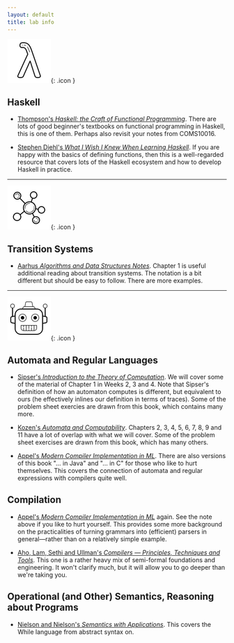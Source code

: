```yaml
---
layout: default
title: lab info
---
```


![ icon](assets/icons8-lambda-100.png){: .icon }
## Haskell

  * [Thompson's *Haskell: the Craft of Functional Programming*](https://bris.on.worldcat.org/v2/oclc/741807421).  There are lots of good beginner's textbooks on functional programming in Haskell, this is one of them.  Perhaps also revisit your notes from COMS10016.

  * [Stephen Diehl's *What I Wish I Knew When Learning Haskell*](http://dev.stephendiehl.com/hask/). If you are happy with the basics of defining functions, then this is a well-regarded resource that covers lots of the Haskell ecosystem and how to develop Haskell in practice.

* * *

![map icon](assets/icons8-mind-map-100.png){: .icon }
## Transition Systems

  * [Aarhus *Algorithms and Data Structures Notes*](https://cs.au.dk/~gerth/dADS1-12/daimi-fn64.pdf). Chapter 1 is useful additional reading about transition systems.  The notation is a bit different but should be easy to follow.  There are more examples.

* * *

![robot icon](assets/icons8-bot-100.png){: .icon }
## Automata and Regular Languages

  * [Sipser's *Introduction to the Theory of Computation*](https://bris.on.worldcat.org/v2/oclc/1100692691). We will cover some of the material of Chapter 1 in Weeks 2, 3 and 4.  Note that Sipser's definition of how an automaton computes is different, but equivalent to ours (he effectively inlines our definition in terms of traces).  Some of the problem sheet exercies are drawn from this book, which contains many more.

  * [Kozen's *Automata and Computability*](https://bris.on.worldcat.org/v2/oclc/959147733). Chapters 2, 3, 4, 5, 6, 7, 8, 9 and 11 have a lot of overlap with what we will cover.  Some of the problem sheet exercises are drawn from this book, which has many others.

  * [Appel's *Modern Compiler Implementation in ML*](https://bris.on.worldcat.org/v2/oclc/985378534). There are also versions of this book "... in Java" and "... in C" for those who like to hurt themselves.  This covers the connection of automata and regular expressions with compilers quite well.

## Compilation

  * [Appel's *Modern Compiler Implementation in ML*](https://bris.on.worldcat.org/v2/oclc/985378534) again. See the note above if you like to hurt yourself. This provides some more background on the practicalities of turning grammars into (efficient) parsers in general—rather than on a relatively simple example.

  * [Aho, Lam, Sethi and Ullman's *Compilers — Principles, Techniques and Tools*](https://bris.on.worldcat.org/v2/oclc/70775643). This one is a rather heavy mix of semi-formal foundations and engineering. It won't clarify much, but it will allow you to go deeper than we're taking you.

## Operational (and Other) Semantics, Reasoning about Programs

  * [Nielson and Nielson's *Semantics with Applications*](http://www.cs.ru.nl/~herman/onderwijs/semantics2019/wiley.pdf). This covers the While language from abstract syntax on.


